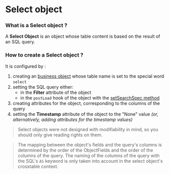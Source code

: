 Select object
====================

### What is a Select object ?

A **Select Object** is an object whose table content is based on the result of an SQL query.

### How to create a Select object ?

It is configured by :
1. creating an [business object](/lesson/docs/core/objects/business-objects) whose table name is set to the special word `select`
2. setting the SQL query either:
   - in the **Filter** attribute of the object
   - in the `postLoad` hook of the object with the [setSearchSpec method](https://platform.simplicite.io/current/javadoc/com/simplicite/util/ObjectCore.html#setSearchSpec(java.lang.String))
3. creating attributes for the object, corresponding to the columns of the query
4. setting the **Timestamp** attribute of the object to the "None" value *(or, alternatively, adding attributes for the timestamp values)*

> Select objects were not designed with modifiability in mind, so you should only give reading rights on them.

> The mapping between the object's fields and the query's columns is determined by the order of the ObjectFields and the order of the columns of the query. 
> The naming of the columns of the query with the SQL's `AS` keyword is only taken into account in the select object's crosstable context.


